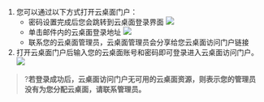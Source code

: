 1. 您可以通过以下方式打开云桌面门户：
    - 密码设置完成后您会跳转到云桌面登录界面
    ![](https://main.qcloudimg.com/raw/a93a43c13561b560363849ac4294b078.png)
    - 单击邮件内的云桌面登录地址
    ![](https://main.qcloudimg.com/raw/bb34f32e55fb364f4f5787cda3b66b32.png)
    - 联系您的云桌面管理员，云桌面管理员会分享给您云桌面访问门户链接
2. 打开云桌面门户后输入您的云桌面账号和密码即可登录进入云桌面访问门户。
![](https://qcloudimg.tencent-cloud.cn/raw/bc822d79fd52dfeba1c2bc859b4f8cee.png)
>?**若登录成功后，云桌面访问门户无可用的云桌面资源，则表示您的管理员没有为您分配云桌面，请联系管理员。**
